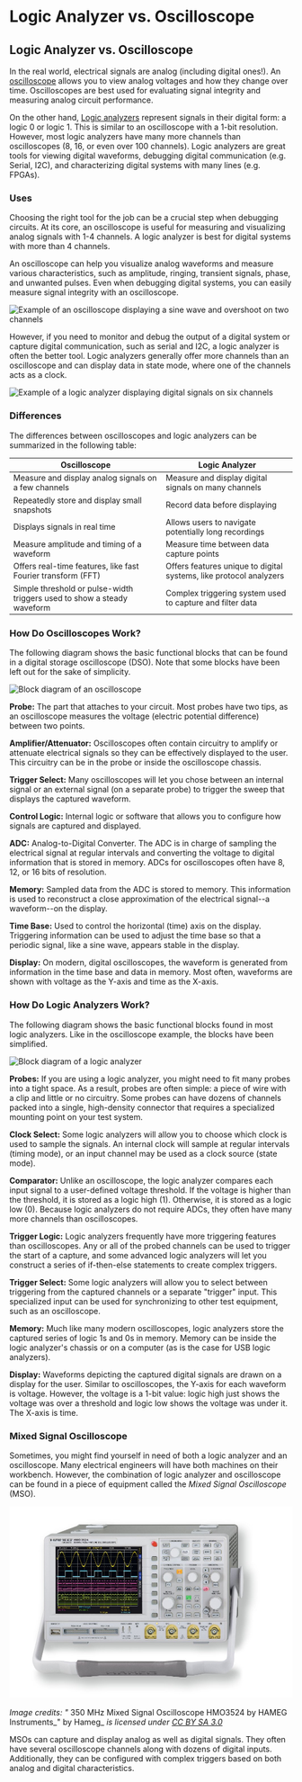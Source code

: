 # Logic Analyzer vs. Oscilloscope

## Logic Analyzer vs. Oscilloscope

In the real world, electrical signals are analog (including digital ones!). An [oscilloscope](../oscilloscopes/what-is-an-oscilloscope.md#what-is-an-oscilloscope) allows you to view analog voltages and how they change over time. Oscilloscopes are best used for evaluating signal integrity and measuring analog circuit performance.

On the other hand, [Logic analyzers](what-is-a-logic-analyzer.md#what-is-a-logic-analyzer) represent signals in their digital form: a logic 0 or logic 1. This is similar to an oscilloscope with a 1-bit resolution. However, most logic analyzers have many more channels than oscilloscopes (8, 16, or even over 100 channels). Logic analyzers are great tools for viewing digital waveforms, debugging digital communication (e.g. Serial, I2C), and characterizing digital systems with many lines (e.g. FPGAs).

### Uses

Choosing the right tool for the job can be a crucial step when debugging circuits. At its core, an oscilloscope is useful for measuring and visualizing analog signals with 1-4 channels. A logic analyzer is best for digital systems with more than 4 channels.

An oscilloscope can help you visualize analog waveforms and measure various characteristics, such as amplitude, ringing, transient signals, phase, and unwanted pulses. Even when debugging digital systems, you can easily measure signal integrity with an oscilloscope.

![Example of an oscilloscope displaying a sine wave and overshoot on two channels](../.gitbook/assets/oscilloscope\_display\_example.png)

However, if you need to monitor and debug the output of a digital system or capture digital communication, such as serial and I2C, a logic analyzer is often the better tool. Logic analyzers generally offer more channels than an oscilloscope and can display data in state mode, where one of the channels acts as a clock.

![Example of a logic analyzer displaying digital signals on six channels](../.gitbook/assets/logic\_analyzer\_display\_example.png)

### Differences

The differences between oscilloscopes and logic analyzers can be summarized in the following table:

| Oscilloscope                                                            | Logic Analyzer                                                     |
| ----------------------------------------------------------------------- | ------------------------------------------------------------------ |
| Measure and display analog signals on a few channels                    | Measure and display digital signals on many channels               |
| Repeatedly store and display small snapshots                            | Record data before displaying                                      |
| Displays signals in real time                                           | Allows users to navigate potentially long recordings               |
| Measure amplitude and timing of a waveform                              | Measure time between data capture points                           |
| Offers real-time features, like fast Fourier transform (FFT)            | Offers features unique to digital systems, like protocol analyzers |
| Simple threshold or pulse-width triggers used to show a steady waveform | Complex triggering system used to capture and filter data          |

### How Do Oscilloscopes Work?

The following diagram shows the basic functional blocks that can be found in a digital storage oscilloscope (DSO). Note that some blocks have been left out for the sake of simplicity.

![Block diagram of an oscilloscope](<../.gitbook/assets/oscilloscope\_block\_diagram (1).png>)

**Probe:** The part that attaches to your circuit. Most probes have two tips, as an oscilloscope measures the voltage (electric potential difference) between two points.

**Amplifier/Attenuator:** Oscilloscopes often contain circuitry to amplify or attenuate electrical signals so they can be effectively displayed to the user. This circuitry can be in the probe or inside the oscilloscope chassis.

**Trigger Select:** Many oscilloscopes will let you chose between an internal signal or an external signal (on a separate probe) to trigger the sweep that displays the captured waveform.

**Control Logic:** Internal logic or software that allows you to configure how signals are captured and displayed.

**ADC:** Analog-to-Digital Converter. The ADC is in charge of sampling the electrical signal at regular intervals and converting the voltage to digital information that is stored in memory. ADCs for oscilloscopes often have 8, 12, or 16 bits of resolution.

**Memory:** Sampled data from the ADC is stored to memory. This information is used to reconstruct a close approximation of the electrical signal--a waveform--on the display.

**Time Base:** Used to control the horizontal (time) axis on the display. Triggering information can be used to adjust the time base so that a periodic signal, like a sine wave, appears stable in the display.

**Display:** On modern, digital oscilloscopes, the waveform is generated from information in the time base and data in memory. Most often, waveforms are shown with voltage as the Y-axis and time as the X-axis.

### How Do Logic Analyzers Work?

The following diagram shows the basic functional blocks found in most logic analyzers. Like in the oscilloscope example, the blocks have been simplified.

![Block diagram of a logic analyzer](../.gitbook/assets/logic\_analyzer\_block\_diagram.png)

**Probes:** If you are using a logic analyzer, you might need to fit many probes into a tight space. As a result, probes are often simple: a piece of wire with a clip and little or no circuitry. Some probes can have dozens of channels packed into a single, high-density connector that requires a specialized mounting point on your test system.

**Clock Select:** Some logic analyzers will allow you to choose which clock is used to sample the signals. An internal clock will sample at regular intervals (timing mode), or an input channel may be used as a clock source (state mode).

**Comparator:** Unlike an oscilloscope, the logic analyzer compares each input signal to a user-defined voltage threshold. If the voltage is higher than the threshold, it is stored as a logic high (1). Otherwise, it is stored as a logic low (0). Because logic analyzers do not require ADCs, they often have many more channels than oscilloscopes.

**Trigger Logic:** Logic analyzers frequently have more triggering features than oscilloscopes. Any or all of the probed channels can be used to trigger the start of a capture, and some advanced logic analyzers will let you construct a series of if-then-else statements to create complex triggers.

**Trigger Select:** Some logic analyzers will allow you to select between triggering from the captured channels or a separate "trigger" input. This specialized input can be used for synchronizing to other test equipment, such as an oscilloscope.

**Memory:** Much like many modern oscilloscopes, logic analyzers store the captured series of logic 1s and 0s in memory. Memory can be inside the logic analyzer's chassis or on a computer (as is the case for USB logic analyzers).

**Display:** Waveforms depicting the captured digital signals are drawn on a display for the user. Similar to oscilloscopes, the Y-axis for each waveform is voltage. However, the voltage is a 1-bit value: logic high just shows the voltage was over a threshold and logic low shows the voltage was under it. The X-axis is time.

### Mixed Signal Oscilloscope

Sometimes, you might find yourself in need of both a logic analyzer and an oscilloscope. Many electrical engineers will have both machines on their workbench. However, the combination of logic analyzer and oscilloscope can be found in a piece of equipment called the _Mixed Signal Oscilloscope_ (MSO).

![Example of a Mixed Signal Oscilloscope](../.gitbook/assets/Hmo3524.jpg)

&#x20;_Image credits: "_ 350 MHz Mixed Signal Oscilloscope HMO3524 by HAMEG Instruments_" by Hameg_ _is licensed under_ [_CC BY SA 3.0_](https://creativecommons.org/licenses/by-sa/3.0/deed.en)_​_

MSOs can capture and display analog as well as digital signals. They often have several oscilloscope channels along with dozens of digital inputs. Additionally, they can be configured with complex triggers based on both analog and digital characteristics.
